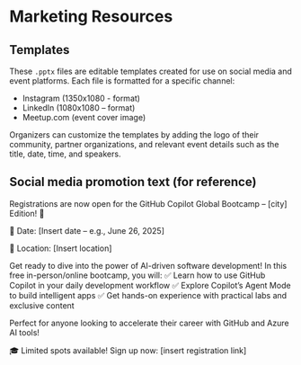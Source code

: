 # Marketing Resources

## Templates

These `.pptx` files are editable templates created for use on social media and event platforms. Each file is formatted for a specific channel:

- Instagram (1350x1080 - format)
- LinkedIn (1080x1080 – format)
- Meetup.com (event cover image)

Organizers can customize the templates by adding the logo of their community, partner organizations, and relevant event details such as the title, date, time, and speakers.

## Social media promotion text (for reference)

Registrations are now open for the GitHub Copilot Global Bootcamp – [city] Edition! 🚀

📅 Date: [Insert date – e.g., June 26, 2025]

📍 Location: [Insert location]

Get ready to dive into the power of AI-driven software development!
In this free in-person/online bootcamp, you will:
✅ Learn how to use GitHub Copilot in your daily development workflow
✅ Explore Copilot’s Agent Mode to build intelligent apps
✅ Get hands-on experience with practical labs and exclusive content

Perfect for anyone looking to accelerate their career with GitHub and Azure AI tools!

🎓 Limited spots available! Sign up now: [insert registration link]
